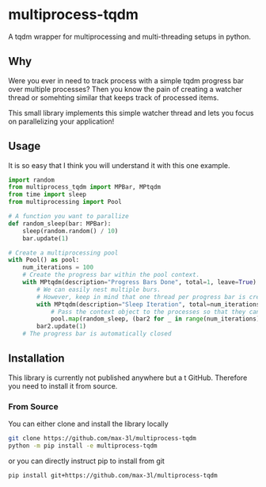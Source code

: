 # multiprocess-tqdm
A tqdm wrapper for multiprocessing and multi-threading setups in python.

## Why

Were you ever in need to track process with a simple tqdm progress bar over multiple processes? Then you know the pain of creating a watcher thread or somehting similar that keeps track of processed items.

This small library implements this simple watcher thread and lets you focus on parallelizing your application!

## Usage

It is so easy that I think you will understand it with this one example.

```python
import random
from multiprocess_tqdm import MPBar, MPtqdm
from time import sleep
from multiprocessing import Pool

# A function you want to parallize
def random_sleep(bar: MPBar):
    sleep(random.random() / 10)
    bar.update(1)

# Create a multiprocessing pool
with Pool() as pool:
    num_iterations = 100
    # Create the progress bar within the pool context.
    with MPtqdm(description="Progress Bars Done", total=1, leave=True) as bar:
        # We can easily nest multiple burs.
        # However, keep in mind that one thread per progress bar is created.
        with MPtqdm(description="Sleep Iteration", total=num_iterations, leave=False) as bar2:
            # Pass the context object to the processes so that they can update the progress bar
            pool.map(random_sleep, (bar2 for _ in range(num_iterations)))
        bar2.update(1)
    # The progress bar is automatically closed
```

## Installation

This library is currently not published anywhere but a t GitHub. Therefore you need to install it from source.

### From Source

You can either clone and install the library locally

```bash
git clone https://github.com/max-3l/multiprocess-tqdm
python -m pip install -e multiprocess-tqdm
```

or you can directly instruct pip to install from git

```bash
pip install git+https://github.com/max-3l/multiprocess-tqdm
```
